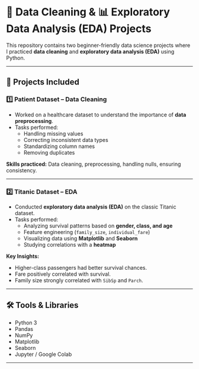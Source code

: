 # 🧹 Data Cleaning & 📊 Exploratory Data Analysis (EDA) Projects

This repository contains two beginner-friendly data science projects where I practiced **data cleaning** and **exploratory data analysis (EDA)** using Python.

---

## 📁 Projects Included

### 1️⃣ Patient Dataset – Data Cleaning
- Worked on a healthcare dataset to understand the importance of **data preprocessing**.
- Tasks performed:
  - Handling missing values
  - Correcting inconsistent data types
  - Standardizing column names
  - Removing duplicates

**Skills practiced:** Data cleaning, preprocessing, handling nulls, ensuring consistency.

---

### 2️⃣ Titanic Dataset – EDA
- Conducted **exploratory data analysis (EDA)** on the classic Titanic dataset.
- Tasks performed:
  - Analyzing survival patterns based on **gender, class, and age**
  - Feature engineering (`family_size`, `individual_fare`)
  - Visualizing data using **Matplotlib** and **Seaborn**
  - Studying correlations with a **heatmap**

**Key Insights:**
- Higher-class passengers had better survival chances.
- Fare positively correlated with survival.
- Family size strongly correlated with `SibSp` and `Parch`.

---

## 🛠 Tools & Libraries
- Python 3
- Pandas
- NumPy
- Matplotlib
- Seaborn
- Jupyter / Google Colab

---

